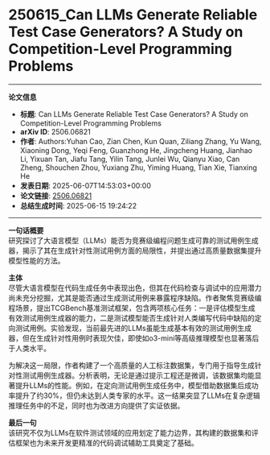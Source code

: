 # 250615_Can LLMs Generate Reliable Test Case Generators? A Study on Competition-Level Programming Problems

---
**论文信息**

- **标题**: Can LLMs Generate Reliable Test Case Generators? A Study on Competition-Level Programming Problems
- **arXiv ID**: 2506.06821
- **作者**: Authors:Yuhan Cao, Zian Chen, Kun Quan, Ziliang Zhang, Yu Wang, Xiaoning Dong, Yeqi Feng, Guanzhong He, Jingcheng Huang, Jianhao Li, Yixuan Tan, Jiafu Tang, Yilin Tang, Junlei Wu, Qianyu Xiao, Can Zheng, Shouchen Zhou, Yuxiang Zhu, Yiming Huang, Tian Xie, Tianxing He
- **发表日期**: 2025-06-07T14:53:03+00:00
- **论文链接**: [2506.06821](https://arxiv.org/abs/2506.06821)
- **总结生成时间**: 2025-06-15 19:24:22

---

**一句话概要**  
研究探讨了大语言模型（LLMs）能否为竞赛级编程问题生成可靠的测试用例生成器，揭示了其在生成针对性测试用例方面的局限性，并提出通过高质量数据集提升模型性能的方法。

**主体**  
尽管大语言模型在代码生成任务中表现出色，但其在代码检查与调试中的应用潜力尚未充分挖掘，尤其是能否通过生成测试用例来暴露程序缺陷。作者聚焦竞赛级编程场景，提出TCGBench基准测试框架，包含两项核心任务：一是评估模型生成有效测试用例生成器的能力，二是测试模型能否生成针对人类编写代码中缺陷的定向测试用例。实验发现，当前最先进的LLMs虽能生成基本有效的测试用例生成器，但在生成针对性用例时表现欠佳，即使如o3-mini等高级推理模型也显著落后于人类水平。

为解决这一局限，作者构建了一个高质量的人工标注数据集，专门用于指导生成针对性测试用例生成器。分析表明，无论是通过提示工程还是微调，该数据集均能显著提升LLMs的性能。例如，在定向测试用例生成任务中，模型借助数据集后成功率提升了约30%，但仍未达到人类专家的水平。这一结果突显了LLMs在复杂逻辑推理任务中的不足，同时也为改进方向提供了实证依据。

**最后一句**  
该研究不仅为LLMs在软件测试领域的应用划定了能力边界，其构建的数据集和评估框架也为未来开发更精准的代码调试辅助工具奠定了基础。